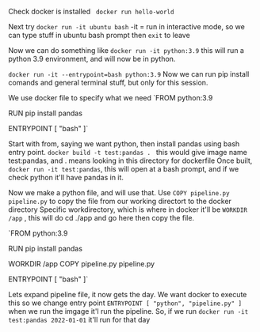 
Check docker is installed 
` docker run hello-world`

Next try
`docker run -it ubuntu bash`
-it = run in interactive mode, so we can type stuff in ubuntu bash prompt
then `exit` to leave

Now we can do something like
`docker run -it python:3.9`
this will run a python 3.9 environment, and will now be in python.

`docker run -it --entrypoint=bash python:3.9`
Now we can run pip install comands and general terminal stuff, but only for this session.

We use docker file to specify what we need
`FROM python:3.9

RUN pip install pandas

ENTRYPOINT [ "bash" ]`

Start with from, saying we want python, then install pandas using bash entry point.
`docker build -t test:pandas . ` this would give image name test:pandas, and . means looking in this directory for dockerfile
Once built, `docker run -it test:pandas`, this will open at a bash prompt, and if we check python it'll have pandas in it.

Now we make a python file, and will use that.
Use `COPY pipeline.py pipeline.py` to copy the file from our working directort to the docker directory
Specific workdirectory, which is where in docker it'll be `WORKDIR /app` , this will do cd ./app and go here then copy the file.

`FROM python:3.9

RUN pip install pandas

WORKDIR /app
COPY pipeline.py pipeline.py

ENTRYPOINT [ "bash" ]`

Lets expand pipeline file, it now gets the day. 
We want docker to execute this so we change entry point `ENTRYPOINT [ "python", "pipeline.py" ]` when we run the imgage it'l run the pipeline. 
So, if we run `docker run -it test:pandas 2022-01-01` it'll run for that day

